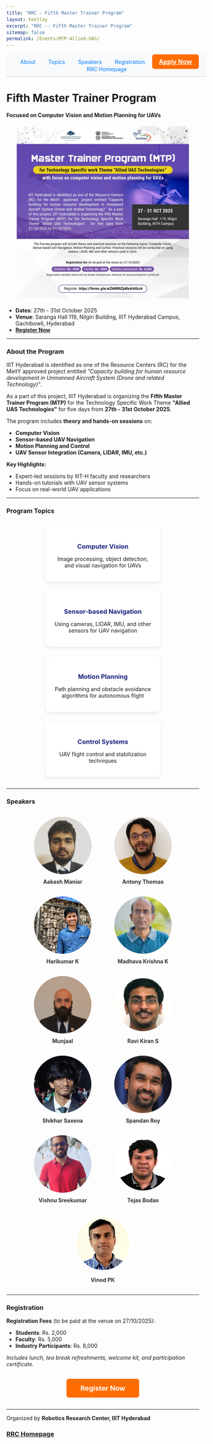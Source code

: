 ```yaml
---
title: "RRC - Fifth Master Trainer Program"
layout: textlay
excerpt: "RRC -- Fifth Master Trainer Program"
sitemap: false
permalink: /Events/MTP-Allied-UAS/
---
```


<style>
/* Navbar CTA */
.nav-cta {
  background-color: #ff6d00;
  color: white !important;
  padding: 8px 18px;
  border-radius: 6px;
  font-weight: bold;
  font-size: 16px;
  font-family: 'Segoe UI', Tahoma, sans-serif;
  transition: 0.3s ease;
}
.nav-cta:hover {
  background-color: #e65100;
  transform: scale(1.05);
  text-decoration: none;
}

/* Speaker & Topic Cards */
.card {
  background: #ffffff;
  padding: 20px;
  border-radius: 10px;
  width: 260px;
  text-align: center;
  box-shadow: 0 4px 10px rgba(0,0,0,0.08);
  transition: transform 0.3s ease, box-shadow 0.3s ease;
}
.card:hover {
  transform: translateY(-6px);
  box-shadow: 0 6px 16px rgba(0,0,0,0.15);
}
.card h3 {
  color: #1a237e;
  margin-bottom: 10px;
}

/* Speaker Grid */
.speaker-card {
  text-decoration: none;
  text-align: center;
  width: 180px;
}
.speaker-card img {
  width: 150px;
  height: 150px;
  border-radius: 50%;
  object-fit: cover;
  margin-bottom: 8px;
}
.speaker-card span {
  display: block;
  font-weight: bold;
  color: #333;
  font-size: 14px;
}
</style>

<nav style="background-color: #f8f9fa; padding: 10px; position: sticky; top: 0; z-index: 1000; width: 100%; text-align: center; border-bottom: 1px solid #ccc;">
  <a href="#about-the-program" style="margin: 0 15px; text-decoration: none; color: #007bff;">About</a>
  <a href="#program-topics" style="margin: 0 15px; text-decoration: none; color: #007bff;">Topics</a>
  <a href="#speakers" style="margin: 0 15px; text-decoration: none; color: #007bff;">Speakers</a>
  <a href="#registration" style="margin: 0 15px; text-decoration: none; color: #007bff;">Registration</a>
  <a href="https://forms.gle/wZbMRNZpMa4r6Gzs6" class="nav-cta">Apply Now</a>
  <a href="https://robotics.iiit.ac.in/" style="margin: 0 15px; text-decoration: none; color: #007bff;">RRC Homepage</a>
</nav>

# Fifth Master Trainer Program  
**Focused on Computer Vision and Motion Planning for UAVs**  

<div style="text-align: center; width: 100%; margin: 20px auto;">
  <img src="/images/MTP/MTP.jpeg" alt="Master Trainer Program on Allied UAS Technologies" 
       style="width: 100%; max-width: 1000px; height: auto; max-height: 450px; object-fit: contain; border-radius: 8px;">
</div>

- **Dates**: 27th - 31st October 2025  
- **Venue**: Saranga Hall 119, Nilgiri Building, IIIT Hyderabad Campus, Gachibowli, Hyderabad  
- **[Register Now](https://forms.gle/wZbMRNZpMa4r6Gzs6)**  

---

### <a id="about-the-program"></a>About the Program

IIIT Hyderabad is identified as one of the Resource Centers (RC) for the MeitY approved project entitled *"Capacity building for human resource development in Unmanned Aircraft System (Drone and related Technology)"*.  

As a part of this project, IIIT Hyderabad is organizing the **Fifth Master Trainer Program (MTP)** for the Technology Specific Work Theme **"Allied UAS Technologies"** for five days from **27th - 31st October 2025**.

The program includes **theory and hands-on sessions** on:
- **Computer Vision**  
- **Sensor-based UAV Navigation**  
- **Motion Planning and Control**  
- **UAV Sensor Integration (Camera, LIDAR, IMU, etc.)**

**Key Highlights:**
- Expert-led sessions by IIIT-H faculty and researchers  
- Hands-on tutorials with UAV sensor systems  
- Focus on real-world UAV applications  

---

### <a id="program-topics"></a>Program Topics

<div style="display: flex; flex-wrap: wrap; gap: 25px; justify-content: center; margin: 30px 0;">
  <div class="card">
    <h3>Computer Vision</h3>
    <p>Image processing, object detection, and visual navigation for UAVs</p>
  </div>
  <div class="card">
    <h3>Sensor-based Navigation</h3>
    <p>Using cameras, LIDAR, IMU, and other sensors for UAV navigation</p>
  </div>
  <div class="card">
    <h3>Motion Planning</h3>
    <p>Path planning and obstacle avoidance algorithms for autonomous flight</p>
  </div>
  <div class="card">
    <h3>Control Systems</h3>
    <p>UAV flight control and stabilization techniques</p>
  </div>
</div>

---

### <a id="speakers"></a>Speakers

<div style="display: flex; flex-wrap: wrap; gap: 30px; justify-content: center; margin: 30px 0;">

  <a href="#" class="speaker-card">
    <img src="/images/MTP/Aakash_M.jpeg" alt="Aakash Maniar">
    <span>Aakash Maniar</span>
  </a>

  <a href="https://www.iiit.ac.in/faculty/antony-thomas/" class="speaker-card">
    <img src="/images/MTP/antony_thomas.jpg" alt="Antony Thomas">
    <span>Antony Thomas</span>
  </a>

  <a href="https://sites.google.com/view/harikumar-kandath/home/" class="speaker-card">
    <img src="/images/MTP/harikumar-kandath.jpg" alt="Harikumar K">
    <span>Harikumar K</span>
  </a>

  <a href="https://robotics.iiit.ac.in/faculty_mkrishna/" class="speaker-card">
    <img src="/images/MTP/MK.png" alt="Madhava Krishna K">
    <span>Madhava Krishna K</span>
  </a>

  <a href="#" class="speaker-card">
    <img src="/images/MTP/Munjaal.jpeg" alt="Munjaal">
    <span>Munjaal</span>
  </a>

  <a href="https://ravika.github.io/" class="speaker-card">
    <img src="/images/MTP/Ravi Kiran.jpeg" alt="Ravi Kiran S">
    <span>Ravi Kiran S</span>
  </a>

  <a href="#" class="speaker-card">
    <img src="/images/MTP/Shikhar_Saxena.jpeg" alt="Shikhar Saxena">
    <span>Shikhar Saxena</span>
  </a>

  <a href="https://sites.google.com/view/spandanroy/" class="speaker-card">
    <img src="/images/MTP/spandan.jpeg" alt="Spandan Roy">
    <span>Spandan Roy</span>
  </a>

  <a href="#" class="speaker-card">
    <img src="/images/MTP/Sreekumar.jpeg" alt="Vishnu Sreekumar">
    <span>Vishnu Sreekumar</span>
  </a>

  <a href="https://sites.google.com/view/tejaspbodas/" class="speaker-card">
    <img src="/images/MTP/Tejas-Bodas.png" alt="Tejas Bodas">
    <span>Tejas Bodas</span>
  </a>

  <a href="https://www.iiit.ac.in/faculty/vinod-p-k/" class="speaker-card">
    <img src="/images/MTP/Vinod-P-K.png" alt="Vinod PK">
    <span>Vinod PK</span>
  </a>

</div>

---

### <a id="registration"></a>Registration

**Registration Fees** (to be paid at the venue on 27/10/2025):  
- **Students**: Rs. 2,000  
- **Faculty**: Rs. 5,000  
- **Industry Participants**: Rs. 8,000  

*Includes lunch, tea break refreshments, welcome kit, and participation certificate.*  

<div style="text-align: center; margin: 30px 0;">
  <a href="https://forms.gle/wZbMRNZpMa4r6Gzs6" style="background-color: #ff6d00; color: white; padding: 14px 36px; text-decoration: none; border-radius: 6px; font-weight: bold; font-size: 18px; display: inline-block; transition: 0.3s ease;">Register Now</a>
</div>

---

Organized by **Robotics Research Center, IIIT Hyderabad**  

### [RRC Homepage](https://robotics.iiit.ac.in/)
